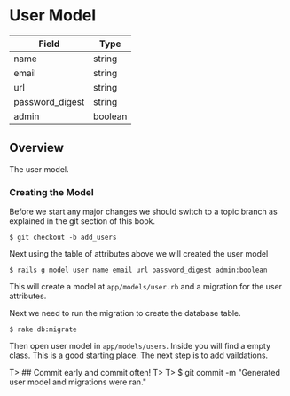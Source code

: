 # User Model

|Field  			| Type     |
|-------------------|----------|
| name  			| string   |
| email 			| string   |
| url               | string   |
| password_digest	| string   |
| admin 			| boolean  |

## Overview
The user model.

### Creating the Model
Before we start any major changes we should switch to a topic branch as explained in the git section of this book.

	$ git checkout -b add_users

Next using the table of attributes above we will created the user model

	$ rails g model user name email url password_digest admin:boolean

This will create a model at `app/models/user.rb` and a migration for the user attributes.

Next we need to run the migration to create the database table.

	$ rake db:migrate
	
Then open user model in `app/models/users`. Inside you will find a empty class. This is a good starting place. The next step is to add vaildations.

T> ## Commit early and commit often!
T>
T>	$ git commit -m "Generated user model and migrations were ran."